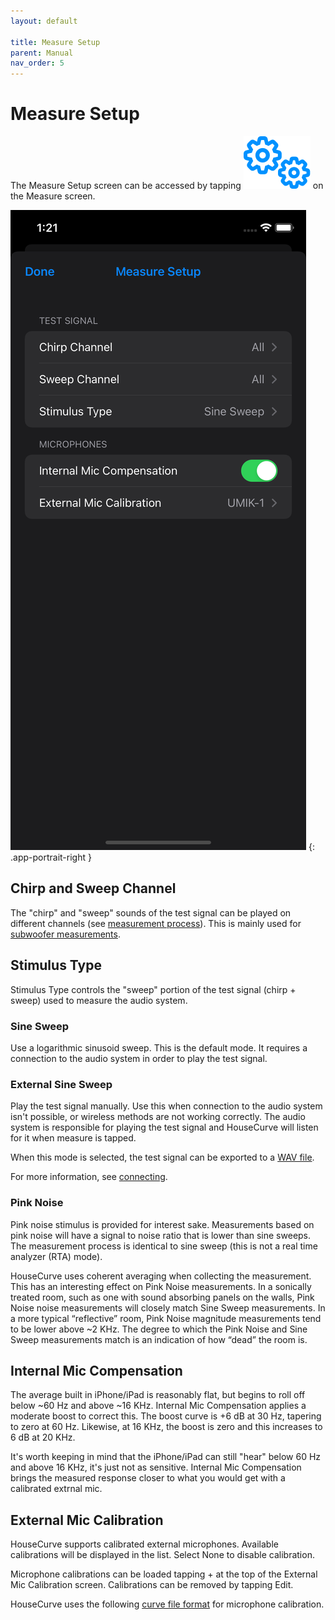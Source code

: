 ```yaml
---
layout: default

title: Measure Setup
parent: Manual
nav_order: 5
---
```


# Measure Setup
The Measure Setup screen can be accessed by tapping <img src="/assets/img/setup.png" alt="Setup" class="app-icon"> on the Measure screen.

![Measure setup screen](/assets/img/measure_setup.png)
{: .app-portrait-right }

## Chirp and Sweep Channel
The "chirp" and "sweep" sounds of the test signal can be played on different channels (see [measurement process](../usage/measurement_process.md)).  This is mainly used for [subwoofer measurements](../usage/subwoofer.md).


## Stimulus Type
Stimulus Type controls the "sweep" portion of the test signal (chirp + sweep) used to measure the audio system.

### Sine Sweep
Use a logarithmic sinusoid sweep.  This is the default mode.  It requires a connection to the audio system in order to play the test signal.

### External Sine Sweep
Play the test signal manually.  Use this when connection to the audio system isn't possible, or wireless methods are not working correctly.  The audio system is responsible for playing the test signal and HouseCurve will listen for it when measure is tapped.

When this mode is selected, the test signal can be exported to a [WAV file](file_formats.md#test-signal).

For more information, see [connecting](../usage/connecting.md#externally-played-sweeps).

### Pink Noise
Pink noise stimulus is provided for interest sake.  Measurements based on pink noise will have a signal to noise ratio that is lower than sine sweeps.  The measurement process is identical to sine sweep (this is not a real time analyzer (RTA) mode).

HouseCurve uses coherent averaging when collecting the measurement.  This has an interesting effect on Pink Noise measurements.  In a sonically treated room, such as one with sound absorbing panels on the walls, Pink Noise noise measurements will closely match Sine Sweep measurements.  In a more typical “reflective” room, Pink Noise magnitude measurements tend to be lower above ~2 KHz.  The degree to which the Pink Noise and Sine Sweep measurements match is an indication of how “dead” the room is.


## Internal Mic Compensation
The average built in iPhone/iPad is reasonably flat, but begins to roll off below ~60 Hz and above ~16 KHz.  Internal Mic Compensation applies a moderate boost to correct this.  The boost curve is +6 dB at 30 Hz, tapering to zero at 60 Hz.  Likewise, at 16 KHz, the boost is zero and this increases to 6 dB at 20 KHz.

It's worth keeping in mind that the iPhone/iPad can still "hear" below 60 Hz and above 16 KHz, it's just not as sensitive.  Internal Mic Compensation brings the measured response closer to what you would get with a calibrated extrnal mic.

## External Mic Calibration
HouseCurve supports calibrated external microphones.  Available calibrations will be displayed in the list.  Select None to disable calibration.

Microphone calibrations can be loaded tapping + at the top of the External Mic Calibration screen.  Calibrations can be removed by tapping Edit.

HouseCurve uses the following [curve file format](file_formats.md#curves) for microphone calibration.





